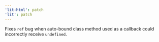 ```yaml
---
'lit-html': patch
'lit': patch
---
```


Fixes `ref` bug when auto-bound class method used as a callback could incorrectly receive `undefined`.

